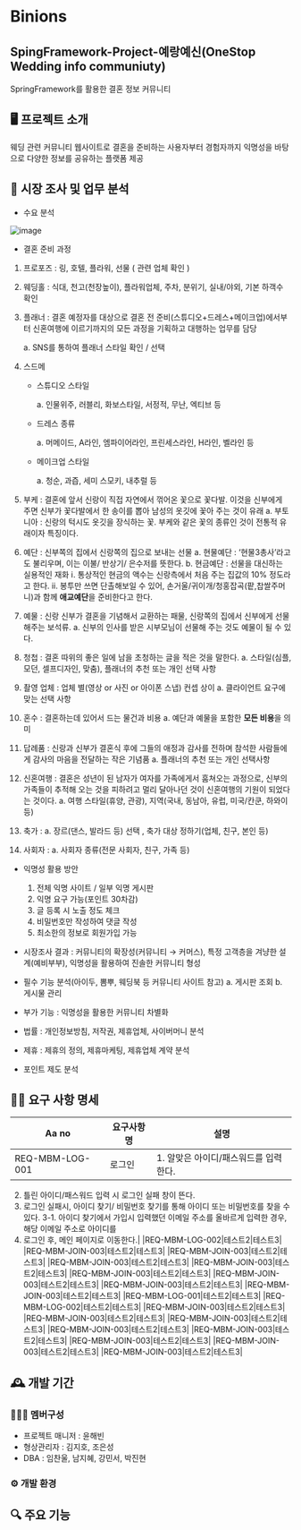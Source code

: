 # Binions

## SpingFramework-Project-예랑예신(OneStop Wedding info communiuty)
SpringFramework를 활용한 결혼 정보 커뮤니티

## 🖥️ 프로젝트 소개
웨딩 관련 커뮤니티 웹사이트로
결혼을 준비하는 사용자부터 경험자까지
익명성을 바탕으로 다양한 정보를 공유하는 플랫폼 제공
<br>

## 📝 시장 조사 및 업무 분석
- 수요 분석
  
![image](https://github.com/Team-Binions/Team-Binions/assets/152046800/7806610c-0404-41e3-aef9-fc956bc56689)

- 결혼 준비 과정

1. 프로포즈 : 링, 호텔, 플라워, 선물 ( 관련 업체 확인 )
2. 웨딩홀 : 식대, 천고(천장높이), 플라워업체, 주차, 분위기, 실내/야외, 기본 하객수 확인
3. 플래너 : 결혼 예정자를 대상으로 결혼 전 준비(스튜디오+드레스+메이크업)에서부터 신혼여행에 이르기까지의 모든 과정을 기획하고 대행하는 업무를 담당

   a. SNS를 통하여 플래너 스타일 확인 / 선택
5. 스드메 
    - 스튜디오 스타일

      a. 인물위주, 러블리, 화보스타일, 서정적, 무난, 엑티브 등
    - 드레스 종류

       a. 머메이드, A라인, 엠파이어라인, 프린세스라인, H라인, 벨라인 등
    - 메이크업 스타일

       a. 청순, 과즙, 세미 스모키, 내추럴 등
6. 부케 : 결혼에 앞서 신랑이 직접 자연에서 꺾어온 꽃으로 꽃다발. 이것을 신부에게 주면 신부가 꽃다발에서 한 송이를 뽑아 남성의 옷깃에 꽃아 주는 것이 유래
    a. 부토니아 : 신랑의 턱시도 옷깃을 장식하는 꽃. 부케와 같은 꽃의 종류인 것이 전통적 유래이자 특징이다.
7. 예단 : 신부쪽의 집에서 신랑쪽의 집으로 보내는 선물
    a. 현물예단 : ‘현물3총사’라고도 불리우며, 이는 이불/ 반상기/ 은수저를 뜻한다.
    b. 현금예단 : 선물을 대신하는 실용적인 재화
        ⅰ. 통상적인 현금의 액수는 신랑측에서 처음 주는 집값의 10% 정도라고 한다.
        ⅱ. 봉투만 쓰면 단촐해보일 수 있어, 손거울/귀이개/청홍잡곡(팥,찹쌀주머니)과 함께 **애교예단**을 준비한다고 한다.
8. 예물 : 신랑 신부가 결혼을 기념해서 교환하는 패물, 신랑쪽의 집에서 신부에게 선물해주는 보석류. 
    a. 신부의 인사를 받은 시부모님이 선물해 주는 것도 예물이 될 수 있다.
9. 청첩 : 결혼 따위의 좋은 일에 남을 초청하는 글을 적은 것을 말한다.
    a. 스타일(심플, 모던, 셀프디자인, 맞춤), 플래너의 추천 또는 개인 선택 사항
10. 촬영 업체 : 업체 별(영상 or 사진  or 아이폰 스냅) 컨셉 상이 
    a. 클라이언트 요구에 맞는 선택 사항
11. 혼수 : 결혼하는데 있어서 드는 물건과 비용
    a. 예단과 예물을 포함한 **모든 비용**을 의미
12. 답례품 : 신랑과 신부가 결혼식 후에 그들의 애정과 감사를 전하며 참석한 사람들에게 감사의 마음을 전달하는 작은 기념품 
    a. 플래너의 추천 또는 개인 선택사항
13. 신혼여행 : 결혼은 성년이 된 남자가 여자를 가족에게서 훔쳐오는 과정으로, 신부의 가족들이 추적해 오는 것을 피하려고 멀리 달아나던 것이 신혼여행의 기원이 되었다는 것이다.
    a. 여행 스타일(휴양, 관광), 지역(국내, 동남아, 유럽, 미국/칸쿤, 하와이 등)
14. 축가 : 
    a. 장르(댄스, 발라드 등) 선택 , 축가 대상 정하기(업체, 친구, 본인 등)
15. 사회자 :
    a. 사회자 종류(전문 사회자, 친구, 가족 등)

- 익명성 활용 방안
  1.  전체 익명 사이트 / 일부 익명 게시판
  2. 익명 요구 가능(포인트 30차감)
  3. 글 등록 시 노출 정도 체크
  4. 비밀번호만 작성하여 댓글 작성
  5. 최소한의 정보로 회원가입 가능


 - 시장조사 결과 : 커뮤니티의 확장성(커뮤니티 → 커머스), 특정 고객층을 겨냥한 설계(예비부부), 익명성을 활용하여 진솔한 커뮤니티 형성

 - 필수 기능 분석(아이두, 뽐뿌, 웨딩북 등 커뮤니티 사이트 참고)
   a. 게시판 조회
   b. 게시물 관리

 - 부가 기능 : 익명성을 활용한 커뮤니티 차별화

 - 법률 : 개인정보방침, 저작권, 제휴업체, 사이버머니 분석
 - 제휴 : 제휴의 정의, 제휴마케팅, 제휴업체 계약 분석
 - 포인트 제도 분석
## 🙋‍♂ 요구 사항 명세
|Aa no|요구사항명|설명|
|------|---|---|
|REQ-MBM-LOG-001|로그인|1. 알맞은 아이디/패스워드를 입력한다.
2. 틀린 아이디/패스워드 입력 시 로그인 실패 창이 뜬다.
3. 로그인 실패시, 아이디 찾기/ 비밀번호 찾기를 통해 아이디 또는 비밀번호를 찾을 수 있다. 
  3-1. 아이디 찾기에서 가입시 입력했던 이메일 주소를 올바르게 입력한 경우, 해당 이메일 주소로 아이디를 
4. 로그인 후, 메인 페이지로 이동한다.|
|REQ-MBM-LOG-002|테스트2|테스트3|
|REQ-MBM-JOIN-003|테스트2|테스트3|
|REQ-MBM-JOIN-003|테스트2|테스트3|
|REQ-MBM-JOIN-003|테스트2|테스트3|
|REQ-MBM-JOIN-003|테스트2|테스트3|
|REQ-MBM-JOIN-003|테스트2|테스트3|
|REQ-MBM-JOIN-003|테스트2|테스트3|
|REQ-MBM-JOIN-003|테스트2|테스트3|
|REQ-MBM-JOIN-003|테스트2|테스트3|
|REQ-MBM-LOG-001|테스트2|테스트3|
|REQ-MBM-LOG-002|테스트2|테스트3|
|REQ-MBM-JOIN-003|테스트2|테스트3|
|REQ-MBM-JOIN-003|테스트2|테스트3|
|REQ-MBM-JOIN-003|테스트2|테스트3|
|REQ-MBM-JOIN-003|테스트2|테스트3|
|REQ-MBM-JOIN-003|테스트2|테스트3|
|REQ-MBM-JOIN-003|테스트2|테스트3|
|REQ-MBM-JOIN-003|테스트2|테스트3|
|REQ-MBM-JOIN-003|테스트2|테스트3|


## 🕰️ 개발 기간


### 🧑‍🤝‍🧑 멤버구성
- 프로젝트 매니저 : 윤해빈
- 형상관리자     : 김지호, 조은성
- DBA         : 임찬울, 남지혜, 강민서, 박진현

### ⚙️ 개발 환경


## 🔍 주요 기능
## 

